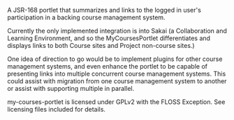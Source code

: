 A JSR-168 portlet that summarizes and links to the logged in user's participation in a backing course management system.

Currently the only implemented integration is into Sakai (a Collaboration and Learning Environment, and so the MyCoursesPortlet differentiates and displays links to both Course sites and Project non-course sites.)

One idea of direction to go would be to implement plugins for other course management systems, and even enhance the portlet to be capable of presenting links into multiple concurrent course management systems. This could assist with migration from one course management system to another or assist with supporting multiple in parallel.

my-courses-portlet is licensed under GPLv2 with the FLOSS Exception.  See licensing files included for details.